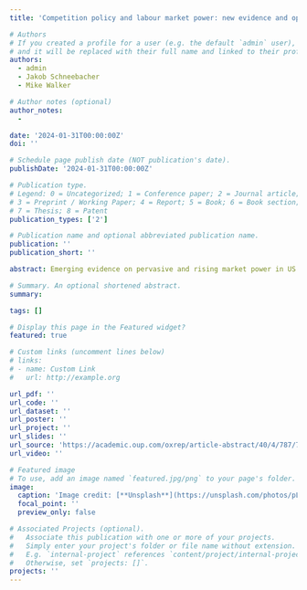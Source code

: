 ```yaml
---
title: 'Competition policy and labour market power: new evidence and open questions'

# Authors
# If you created a profile for a user (e.g. the default `admin` user), write the username (folder name) here
# and it will be replaced with their full name and linked to their profile.
authors:
  - admin
  - Jakob Schneebacher
  - Mike Walker

# Author notes (optional)
author_notes:
  - 

date: '2024-01-31T00:00:00Z'
doi: ''

# Schedule page publish date (NOT publication's date).
publishDate: '2024-01-31T00:00:00Z'

# Publication type.
# Legend: 0 = Uncategorized; 1 = Conference paper; 2 = Journal article;
# 3 = Preprint / Working Paper; 4 = Report; 5 = Book; 6 = Book section;
# 7 = Thesis; 8 = Patent
publication_types: ['2']

# Publication name and optional abbreviated publication name.
publication: ''
publication_short: ''

abstract: Emerging evidence on pervasive and rising market power in US labour markets has led some competition agencies to wonder if the prevailing focus on product market power is too narrow. We survey existing competition enforcement in labour markets and the empirical evidence on the extent and impact of labour market power, with a particular focus on the UK. We find that in contrast to the US, labour market power in the UK has not risen substantially. Nonetheless, workers vary in their exposure and, for some, labour market power has significant economic costs. Labour market power also appears to interact in significant ways with other labour market policies. We argue these findings underscore the danger of making policy decisions based on evidence from other countries, or by analogy with product markets. We survey what these findings mean for existing tools available to competition agencies and conclude by laying out four types of open questions - theoretical, empirical, legal, and normative.

# Summary. An optional shortened abstract.
summary: 

tags: []

# Display this page in the Featured widget?
featured: true

# Custom links (uncomment lines below)
# links:
# - name: Custom Link
#   url: http://example.org

url_pdf: ''
url_code: ''
url_dataset: ''
url_poster: ''
url_project: ''
url_slides: ''
url_source: 'https://academic.oup.com/oxrep/article-abstract/40/4/787/7990571?redirectedFrom=fulltext'
url_video: ''

# Featured image
# To use, add an image named `featured.jpg/png` to your page's folder.
image:
  caption: 'Image credit: [**Unsplash**](https://unsplash.com/photos/pLCdAaMFLTE)'
  focal_point: ''
  preview_only: false

# Associated Projects (optional).
#   Associate this publication with one or more of your projects.
#   Simply enter your project's folder or file name without extension.
#   E.g. `internal-project` references `content/project/internal-project/index.md`.
#   Otherwise, set `projects: []`.
projects: ''
---
```

